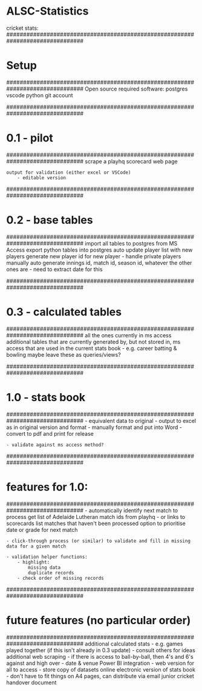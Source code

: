 # ALSC-Statistics

cricket stats:
###############################################################################
# Setup
############################################################################### Open source required software:
	postgres
	vscode
	python
	git account

###############################################################################
#             0.1 - pilot
###############################################################################
	scrape a playhq scorecard web page
	
	output for validation (either excel or VSCode)
		- editable version

###############################################################################
#             0.2 - base tables
###############################################################################
	import all tables to postgres from MS Access
	export python tables into postgres
    auto update player list with new players
	generate new player id for new player
		- handle private players manually
	auto generate innings id, match id, season id, whatever the other ones are
		- need to extract date for this

               
###############################################################################
#             0.3 - calculated tables
###############################################################################
	all the ones currently in ms access
	additional tables that are currently generated by, but not stored in, ms access that are used in the current stats book
					- e.g. career batting & bowling
	maybe leave these as queries/views?
               

###############################################################################
#             1.0 - stats book
###############################################################################
	- equivalent data to original
	- output to excel as in original version and format
	- manually format and put into Word
	- convert to pdf and print for release
   
	- validate against ms access method?


###############################################################################
#             features for 1.0:
###############################################################################
	- automatically identify next match to process
		get list of Adelaide Lutheran match ids from playhq - or links to scorecards
		list matches that haven't been processed
		option to prioritise date or grade for next match

	- click-through process (or similar) to validate and fill in missing data for a given match
   
	- validation helper functions:
		- highlight:
			missing data
			duplicate records
		- check order of missing records
	
	
###############################################################################
#             future features (no particular order)
###############################################################################
	additional calculated stats
		- e.g. games played together (if this isn't already in 0.3 update)
		- consult others for ideas
	additional web scraping
		- if there is access to ball-by-ball, then 4's and 6's against and high over
		- date & venue
	Power BI integration
		- web version for all to access
		- store copy of datasets online
	electronic version of stats book - don't have to fit things on A4 pages, can distribute via email
	junior cricket
	handover document
